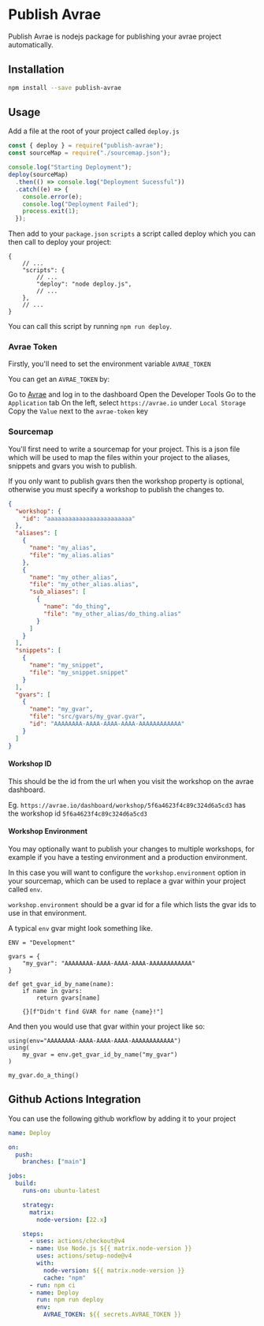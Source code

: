 # Publish Avrae

Publish Avrae is nodejs package for publishing your avrae project automatically.

## Installation

```sh
npm install --save publish-avrae
```

## Usage

Add a file at the root of your project called `deploy.js`

```js
const { deploy } = require("publish-avrae");
const sourceMap = require("./sourcemap.json");

console.log("Starting Deployment");
deploy(sourceMap)
  .then(() => console.log("Deployment Sucessful"))
  .catch((e) => {
    console.error(e);
    console.log("Deployment Failed");
    process.exit(1);
  });
```

Then add to your `package.json` `scripts` a script called deploy which you can then call to deploy your project:
```jsonc
{
    // ...
    "scripts": {
        // ...
        "deploy": "node deploy.js",
        // ...
    },
    // ...
}
```

You can call this script by running `npm run deploy`.

### Avrae Token

Firstly, you'll need to set the environment variable `AVRAE_TOKEN`

You can get an `AVRAE_TOKEN` by:

Go to [Avrae](https://avrae.io/) and log in to the dashboard
Open the Developer Tools
Go to the `Application` tab
On the left, select `https://avrae.io` under `Local Storage`
Copy the `Value` next to the `avrae-token` key

### Sourcemap

You'll first need to write a sourcemap for your project. This is a json file which will be used to map the files within your project to the aliases, snippets and gvars you wish to publish.

If you only want to publish gvars then the workshop property is optional, otherwise you must specify a workshop to publish the changes to.

```json
{
  "workshop": {
    "id": "aaaaaaaaaaaaaaaaaaaaaaaa"
  },
  "aliases": [
    {
      "name": "my_alias",
      "file": "my_alias.alias"
    },
    {
      "name": "my_other_alias",
      "file": "my_other_alias.alias",
      "sub_aliases": [
        {
          "name": "do_thing",
          "file": "my_other_alias/do_thing.alias"
        }
      ]
    }
  ],
  "snippets": [
    {
      "name": "my_snippet",
      "file": "my_snippet.snippet"
    }
  ],
  "gvars": [
    {
      "name": "my_gvar",
      "file": "src/gvars/my_gvar.gvar",
      "id": "AAAAAAAA-AAAA-AAAA-AAAA-AAAAAAAAAAAA"
    }
  ]
}
```

#### Workshop ID

This should be the id from the url when you visit the workshop on the avrae dashboard.

Eg. `https://avrae.io/dashboard/workshop/5f6a4623f4c89c324d6a5cd3` has the workshop id `5f6a4623f4c89c324d6a5cd3`

#### Workshop Environment

You may optionally want to publish your changes to multiple workshops, for example if you have a testing environment and a production environment.

In this case you will want to configure the `workshop.environment` option in your sourcemap, which can be used to replace a gvar within your project called `env`.

`workshop.environment` should be a gvar id for a file which lists the gvar ids to use in that environment.

A typical `env` gvar might look something like.

```
ENV = "Development"

gvars = {
    "my_gvar": "AAAAAAAA-AAAA-AAAA-AAAA-AAAAAAAAAAAA"
}

def get_gvar_id_by_name(name):
    if name in gvars:
        return gvars[name]

    {}[f"Didn't find GVAR for name {name}!"]
```

And then you would use that gvar within your project like so:

```
using(env="AAAAAAAA-AAAA-AAAA-AAAA-AAAAAAAAAAAA")
using(
    my_gvar = env.get_gvar_id_by_name("my_gvar")
)

my_gvar.do_a_thing()
```

## Github Actions Integration

You can use the following github workflow by adding it to your project

```yaml
name: Deploy

on:
  push:
    branches: ["main"]

jobs:
  build:
    runs-on: ubuntu-latest

    strategy:
      matrix:
        node-version: [22.x]

    steps:
      - uses: actions/checkout@v4
      - name: Use Node.js ${{ matrix.node-version }}
        uses: actions/setup-node@v4
        with:
          node-version: ${{ matrix.node-version }}
          cache: "npm"
      - run: npm ci
      - name: Deploy
        run: npm run deploy
        env:
          AVRAE_TOKEN: ${{ secrets.AVRAE_TOKEN }}
```
